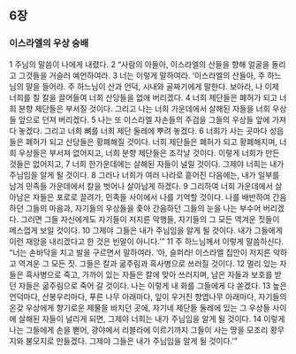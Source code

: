 ## 6장
### 이스라엘의 우상 숭배
1 주님의 말씀이 나에게 내렸다.
2 “사람의 아들아, 이스라엘의 산들을 향해 얼굴을 돌리고 그것들을 거슬러 예언하여라.
3 너는 이렇게 말하여라. ‘이스라엘의 산들아, 주 하느님의 말을 들어라. 주 하느님이 산과 언덕, 시내와 골짜기에게 말한다. 보아라, 나 이제 너희를 칠 칼을 끌어들여 너희 산당들을 없애 버리겠다.
4 너희 제단들은 폐허가 되고 너희 분향 제단들은 부서질 것이다. 그리고 나는 너희 가운데에서 살해된 자들을 너희 우상들 앞으로 던져 버리겠다.
5 나는 또 이스라엘 자손들의 주검을 그들의 우상들 앞에 가져다 놓겠다. 그리고 너희 뼈를 너희 제단 둘레에 뿌려 놓겠다.
6 너희가 사는 곳마다 성읍들은 폐허가 되고 산당들은 황폐해질 것이다. 너희 제단들은 폐허가 되고 황폐해지며, 너희 우상들은 부서져 없어지고, 너희 분향 제단들은 조각날 것이다. 이렇게 너희가 만든 것들은 없어지고,
7 너희 한가운데에는 살해된 자들이 널릴 것이다. 그제야 너희는 내가 주님임을 알게 될 것이다.
8 그러나 너희가 여러 나라로 흩어진 다음에는, 내가 일부를 남겨 민족들 가운데에서 칼을 벗어나 살아남게 하겠다.
9 그리하여 너희 가운데에서 살아남은 자들은 포로로 끌려가, 민족들 사이에서 나를 기억할 것이다. 나를 배반하여 간음하던 그들의 마음과, 자기들의 우상들을 좇아 간음하던 그들의 눈을 나는 부수어 버리겠다. 그러면 그들 자신에게도 자기들이 저지른 악행들, 자기들의 그 모든 역겨운 짓들이 메스껍게 보일 것이다.
10 그제야 그들은 내가 주님임을 알게 될 것이다. 내가 그들에게 이런 재앙을 내리겠다고 한 것은 빈말이 아니다.’”
11 주 하느님께서 이렇게 말씀하신다. “너는 손바닥을 치고 발을 구르면서 말하여라. ‘아, 슬퍼라! 이스라엘 집안이 저지른 악하고 역겨운 그 모든 짓. 그들은 칼과 굶주림과 흑사병으로 쓰러질 것이다.
12 멀리 있는 자들은 흑사병으로 죽고, 가까이 있는 자들은 칼에 맞아 쓰러지며, 남은 자들과 보호를 받던 자들은 굶주림으로 죽어 갈 것이다. 나는 이렇게 내 화를 그들에게 다 쏟겠다.
13 높은 언덕마다, 산봉우리마다, 푸른 나무 아래마다, 잎이 우거진 향엽나무 아래마다, 자기들의 온갖 우상에게 향기로운 제물을 바치던 곳에, 자기네 제단들 둘레에 있는 그 우상들 사이에 살해된 자들이 널리게 되면, 그제야 너희는 내가 주님임을 알게 될 것이다.
14 이렇게 나는 그들에게 손을 뻗어, 광야에서 리블라에 이르기까지 그들이 사는 땅을 모조리 황무지와 불모지로 만들겠다. 그제야 그들은 내가 주님임을 알게 될 것이다.’”
